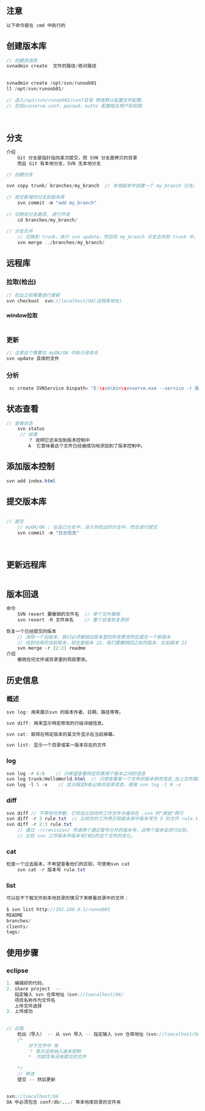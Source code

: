 ## 注意

```java
以下命令是在 cmd 中执行的
```



## 创建版本库

```java
// 创建资源库
svnadmin create  文件的路径/绝对路径
    
    
svnadmin create /opt/svn/runoob01
ll /opt/svn/runoob01/
    
// 进入/opt/svn/runoob01/conf目录 修改默认配置文件配置，
// 包括svnserve.conf、passwd、authz 配置相关用户和权限    
    
    
```



## 分支

```java
介绍
    Git 分支是指针指向某次提交，而 SVN 分支是拷贝的目录
	而且 Git 有本地分支，SVN 无本地分支

// 创建分支
    
svn copy trunk/ branches/my_branch  // 本地副本中创建一个 my_branch 分支。
    
// 提交新增的分支到版本库
    svn commit -m "add my_branch" 
    
// 切换到分支路径, 进行开发
    cd branches/my_branch/
 
// 分支合并
    // 切换到 trunk，执行 svn update，然后将 my_branch 分支合并到 trunk 中。
    svn merge ../branches/my_branch/
```

## 远程库

### 拉取(检出)

```java
// 检出之前需要进行更新
svn checkout  svn://localhost/OA(远程库地址)
```

#### window拉取

```java


```





### 更新

```java
// 注意这个需要在 myOA/OA 中执行该命令
svn update 具体的文件
```

### 分析

```java
 sc create SVNService binpath= "E:\svn\bin\svnserve.exe --service -r 版本库路径" start= auto depend= Tcpip
```



## 状态查看

```java
// 查看状态
	svn status
     // 结果
        ？ 说明它还未加到版本控制中
        A  它意味着这个文件已经被成功地添加到了版本控制中。
```

## 添加版本控制

```java
svn add index.html 
```



## 提交版本库

```java
     
// 提交
	// myOA/OA : 在自己分支中，进入你检出的分支中，然后进行提交
	svn commit -m "日志信息"    
        
        
```

## 更新远程库

```java

```



## 版本回退

```java
命令
    SVN revert 要撤销的文件名  // 单个文件撤销
    svn revert -R 文件夹名    // 整个目录恢复原状
    
恢复一个已经提交的版本   
    // 消除一个旧版本，我们必须撤销旧版本里的所有更改然后提交一个新版本
    // 找到仓库的当前版本，现在是版本 22，我们要撤销回之前的版本，比如版本 21
	svn merge -r 22:21 readme     
介绍
    撤销任何文件或目录里的局部更改。
```

## 历史信息

### 概述

```java
svn log: 用来展示svn 的版本作者、日期、路径等等。

svn diff: 用来显示特定修改的行级详细信息。

svn cat: 取得在特定版本的某文件显示在当前屏幕。

svn list: 显示一个目录或某一版本存在的文件
```

### log

```java
svn log -r 6:8    // 只希望查看特定的某两个版本之间的信息
svn log trunk/HelloWorld.html  // 只想查看某一个文件的版本修改信息,加上文件路径
svn log -l 5 -v    // 显示限定N条记录的目录信息，使用 svn log -l N -v    
```



### diff

```java
svn diff // 不带任何参数，它将会比较你的工作文件与缓存在 .svn 的"原始"拷贝
svn diff -r 3 rule.txt  // 比较你的工作拷贝和版本库中版本号为 3 的文件 rule.txt。
svn diff -r 2:3 rule.txt 
    // 通过 -r(revision) 传递两个通过冒号分开的版本号，这两个版本会进行比较。
    // 比较 svn 工作版本中版本号2和3的这个文件的变化。
```



### cat

```java
检查一个过去版本，不希望查看他们的区别，可使用svn cat
    svn cat -r 版本号 rule.txt
```



### list

```java
可以在不下载文件到本地目录的情况下来察看目录中的文件：
    
$ svn list http://192.168.0.1/runoob01
README
branches/
clients/
tags/
```





## 使用步骤

### eclipse

```java
1. 编辑好的代码，
2. share project  --
   指定输入 svn 仓库地址（svn://loacalhost/OA）    
   项目名称作为文件名
   上传文件选择
3. 上传成功
       
       
// 拉取
	检出（导入） -- 从 svn 导入 -- 指定输入 svn 仓库地址（svn://loacalhost/OA） -- 选择文件夹
	/*
		对于文件中 有 
		？ 表示没有纳入版本控制
		*  内部含有没有提交的文件
	
	*/ 
	// 修改
	提交 -- 然后更新

        
svn://loacalhost/OA
OA 中必须包含 conf/db/.../ 等本地库目录的文件夹
```

